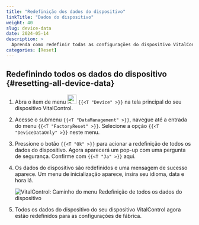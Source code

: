 ```yaml
---
title: "Redefinição dos dados do dispositivo"
linkTitle: "Dados do dispositivo"
weight: 40
slug: device-data
date: 2024-05-14
description: >
  Aprenda como redefinir todas as configurações do dispositivo VitalControl.
categories: [Reset]
---
```

## Redefinindo todos os dados do dispositivo {#resetting-all-device-data}

1. Abra o item de menu <img src="/icons/device.svg" width="25" align="bottom" alt="Device" /> `{{<T "Device" >}}` na tela principal do seu dispositivo VitalControl.

1. Acesse o submenu `{{<T "DataManagement" >}}`, navegue até a entrada do menu `{{<T "FactoryReset" >}}`. Selecione a opção `{{<T "DeviceDataOnly" >}}` neste menu.

1. Pressione o botão `{{<T "Ok" >}}` para acionar a redefinição de todos os dados do dispositivo. Agora aparecerá um pop-up com uma pergunta de segurança. Confirme com `{{<T "Ja" >}}` aqui.

1. Os dados do dispositivo são redefinidos e uma mensagem de sucesso aparece. Um menu de inicialização aparece, insira seu idioma, data e hora lá.

   ![VitalControl: Caminho do menu Redefinição de todos os dados do dispositivo](../images/resetdevicedata.png "Redefinição dos dados do dispositivo")

1. Todos os dados do dispositivo do seu dispositivo VitalControl agora estão redefinidos para as configurações de fábrica.
